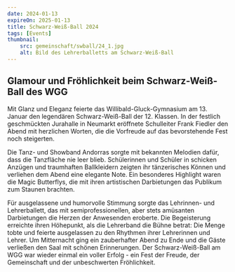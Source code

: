 ```yaml
---
date: 2024-01-13
expireOn: 2025-01-13
title: Schwarz-Weiß-Ball 2024
tags: [Events]
thumbnail: 
    src: gemeinschaft/swball/24_1.jpg
    alt: Bild des Lehrerballetts am Schwarz-Weiß-Ball
---
```


## Glamour und Fröhlichkeit beim Schwarz-Weiß-Ball des WGG

Mit Glanz und Eleganz feierte das Willibald-Gluck-Gymnasium am 13. Januar den legendären Schwarz-Weiß-Ball der 12. Klassen. In der festlich geschmückten Jurahalle in Neumarkt eröffnete Schulleiter Frank Fiedler den Abend mit herzlichen Worten, die die Vorfreude auf das bevorstehende Fest noch steigerten.

Die Tanz- und Showband Andorras sorgte mit bekannten Melodien dafür, dass die Tanzfläche nie leer blieb. Schülerinnen und Schüler in schicken Anzügen und traumhaften Ballkleidern zeigten ihr tänzerisches Können und verliehen dem Abend eine elegante Note. Ein besonderes Highlight waren die Magic Butterflys, die mit ihren artistischen Darbietungen das Publikum zum Staunen brachten.

Für ausgelassene und humorvolle Stimmung sorgte das Lehrinnen- und Lehrerballett, das mit semiprofessionellen, aber stets amüsanten Darbietungen die Herzen der Anwesenden eroberte. Die Begeisterung erreichte ihren Höhepunkt, als die Lehrerband die Bühne betrat: Die Menge tobte und feierte ausgelassen zu den Rhythmen ihrer Lehrerinnen und Lehrer.
Um Mitternacht ging ein zauberhafter Abend zu Ende und die Gäste verließen den Saal mit schönen Erinnerungen. Der Schwarz-Weiß-Ball am WGG war wieder einmal ein voller Erfolg - ein Fest der Freude, der Gemeinschaft und der unbeschwerten Fröhlichkeit.

<gallery images="/images/gemeinschaft/swball/24_1.jpg,/images/gemeinschaft/swball/24_2.jpg,/images/gemeinschaft/swball/24_3.jpg,/images/gemeinschaft/swball/24_4.jpg"></gallery>